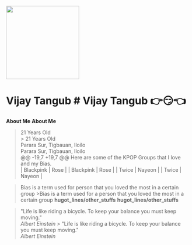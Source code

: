 <img src="https://scontent.fmnl13-1.fna.fbcdn.net/v/t1.0-9/119109992_3313090655426661_7504092443327613306_o.jpg?_nc_cat=102&_nc_sid=174925&_nc_eui2=AeFdTWVBqBximJvb-EoSNEdvZwk7UFU7P0dnCTtQVTs_R1tUeNqik6HH2lMWrpO4RH4g6hABgp3D-iuynqWjPs9v&_nc_ohc=912jWDxzrgAAX92CPeR&_nc_ht=scontent.fmnl13-1.fna&oh=3714da1a75013fe20eea24aedb2e3108&oe=5F92DA9B" height = 200 width=200></img>
# Vijay Tangub	# Vijay Tangub :point_right::smirk::point_left:
<b>About Me</b>	<b>About Me</b>
> 21 Years Old<br>	> 21 Years Old<br>
  Parara Sur, Tigbauan, Iloilo <br>	  Parara Sur, Tigbauan, Iloilo <br>
@@ -19,7 +19,7 @@ Here are some of the KPOP Groups that I love and my Bias.<br>
| Blackpink | Rose |	| Blackpink | Rose |
| Twice | Nayeon |	| Twice | Nayeon |


>Bias is a term used for person that you loved the most in a certain group	>Bias is a term used for a person that you loved the most in a certain group
<b>hugot_lines/other_stuffs</b>	<b>hugot_lines/other_stuffs</b>


> "Life is like riding a bicycle. To keep your balance you must keep moving." <br><i>Albert Einstein</i>	> "Life is like riding a bicycle. To keep your balance you must keep moving." <br><i>Albert Einstein</i>

<!--
**SoneVijay/SoneVijay** is a ✨ _special_ ✨ repository because its `README.md` (this file) appears on your GitHub profile.

Here are some ideas to get you started:

- 🔭 I’m currently working on ...
- 🌱 I’m currently learning ...
- 👯 I’m looking to collaborate on ...
- 🤔 I’m looking for help with ...
- 💬 Ask me about ...
- 📫 How to reach me: ...
- 😄 Pronouns: ...
- ⚡ Fun fact: ...
-->
